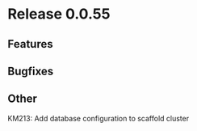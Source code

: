 # Release 0.0.55

## Features

## Bugfixes

## Other
KM213: Add database configuration to scaffold cluster
